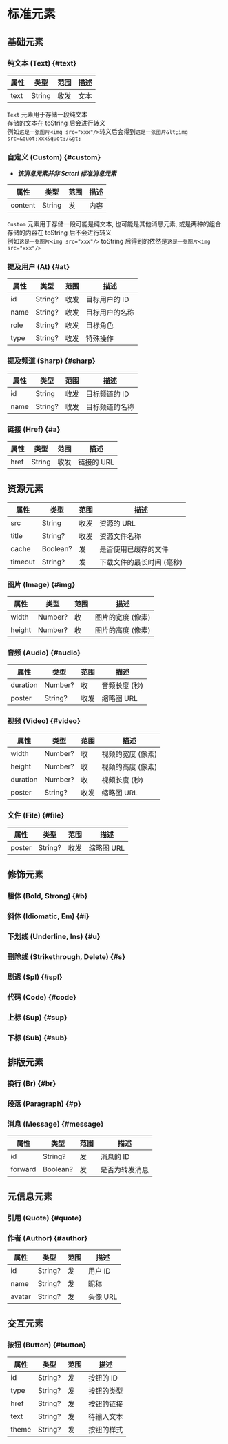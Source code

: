# 标准元素

## 基础元素

### 纯文本 (Text) {#text}

| 属性   | 类型     | 范围 | 描述 |
|------|--------|----|----|
| text | String | 收发 | 文本 |

`Text` 元素用于存储一段纯文本<br>
存储的文本在 toString 后会进行转义<br>
例如`这是一张图片<img src="xxx"/>`转义后会得到`这是一张图片&lt;img src=&quot;xxx&quot;/&gt;`

### 自定义 (Custom) {#custom}

- ***该消息元素并非 Satori 标准消息元素***

| 属性      | 类型     | 范围 | 描述 |
|---------|--------|----|----|
| content | String | 发  | 内容 |

`Custom` 元素用于存储一段可能是纯文本, 也可能是其他消息元素, 或是两种的组合<br>
存储的内容在 toString 后不会进行转义<br>
例如`这是一张图片<img src="xxx"/>` toString 后得到的依然是`这是一张图片<img src="xxx"/>`

### 提及用户 (At) {#at}

| 属性   | 类型      | 范围 | 描述       |
|------|---------|----|----------|
| id   | String? | 收发 | 目标用户的 ID |
| name | String? | 收发 | 目标用户的名称  |
| role | String? | 收发 | 目标角色     |
| type | String? | 收发 | 特殊操作     |

### 提及频道 (Sharp) {#sharp}

| 属性   | 类型      | 范围 | 描述       |
|------|---------|----|----------|
| id   | String  | 收发 | 目标频道的 ID |
| name | String? | 收发 | 目标频道的名称  |

### 链接 (Href) {#a}

| 属性   | 类型     | 范围 | 描述      |
|------|--------|----|---------|
| href | String | 收发 | 链接的 URL |

## 资源元素

| 属性      | 类型       | 范围 | 描述             |
|---------|----------|----|----------------|
| src     | String   | 收发 | 资源的 URL        |
| title   | String?  | 收发 | 资源文件名称         |
| cache   | Boolean? | 发  | 是否使用已缓存的文件     |
| timeout | String?  | 发  | 下载文件的最长时间 (毫秒) |

### 图片 (Image) {#img}

| 属性     | 类型      | 范围 | 描述         |
|--------|---------|----|------------|
| width  | Number? | 收  | 图片的宽度 (像素) |
| height | Number? | 收  | 图片的高度 (像素) |

### 音频 (Audio) {#audio}

| 属性       | 类型      | 范围 | 描述       |
|----------|---------|----|----------|
| duration | Number? | 收  | 音频长度 (秒) |
| poster   | String? | 收发 | 缩略图 URL  |

### 视频 (Video) {#video}

| 属性       | 类型      | 范围 | 描述         |
|----------|---------|----|------------|
| width    | Number? | 收  | 视频的宽度 (像素) |
| height   | Number? | 收  | 视频的高度 (像素) |
| duration | Number? | 收  | 视频长度 (秒)   |
| poster   | String? | 收发 | 缩略图 URL    |

### 文件 (File) {#file}

| 属性     | 类型      | 范围 | 描述      |
|--------|---------|----|---------|
| poster | String? | 收发 | 缩略图 URL |

## 修饰元素

### 粗体 (Bold, Strong) {#b}

### 斜体 (Idiomatic, Em) {#i}

### 下划线 (Underline, Ins) {#u}

### 删除线 (Strikethrough, Delete) {#s}

### 剧透 (Spl) {#spl}

### 代码 (Code) {#code}

### 上标 (Sup) {#sup}

### 下标 (Sub) {#sub}

## 排版元素

### 换行 (Br) {#br}

### 段落 (Paragraph) {#p}

### 消息 (Message) {#message}

| 属性      | 类型       | 范围 | 描述      |
|---------|----------|----|---------|
| id      | String?  | 发  | 消息的 ID  |
| forward | Boolean? | 发  | 是否为转发消息 |

## 元信息元素

### 引用 (Quote) {#quote}

### 作者 (Author) {#author}

| 属性     | 类型      | 范围 | 描述     |
|--------|---------|----|--------|
| id     | String? | 发  | 用户 ID  |
| name   | String? | 发  | 昵称     |
| avatar | String? | 发  | 头像 URL |

## 交互元素

### 按钮 (Button) {#button}

| 属性    | 类型      | 范围 | 描述     |
|-------|---------|----|--------|
| id    | String? | 发  | 按钮的 ID |
| type  | String? | 发  | 按钮的类型  |
| href  | String? | 发  | 按钮的链接  |
| text  | String? | 发  | 待输入文本  |
| theme | String? | 发  | 按钮的样式  |